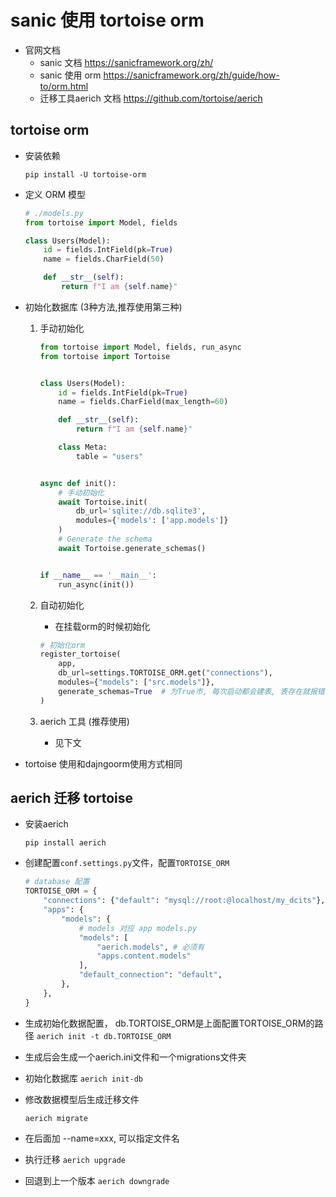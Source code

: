 # sanic 使用 tortoise orm

- 官网文档 
  - sanic 文档 https://sanicframework.org/zh/
  - sanic 使用 orm https://sanicframework.org/zh/guide/how-to/orm.html
  - 迁移工具aerich 文档 https://github.com/tortoise/aerich

## tortoise orm 

- 安装依赖

  `pip install -U tortoise-orm`

- 定义 ORM 模型

  ```python
  # ./models.py
  from tortoise import Model, fields
  
  class Users(Model):
      id = fields.IntField(pk=True)
      name = fields.CharField(50)
  
      def __str__(self):
          return f"I am {self.name}"
  
  ```

- 初始化数据库 (3种方法,推荐使用第三种)

  1. 手动初始化

     ```python
     from tortoise import Model, fields, run_async
     from tortoise import Tortoise
     
     
     class Users(Model):
         id = fields.IntField(pk=True)
         name = fields.CharField(max_length=60)
     
         def __str__(self):
             return f"I am {self.name}"
     
         class Meta:
             table = "users"
     
     
     async def init():
         # 手动初始化
         await Tortoise.init(
             db_url='sqlite://db.sqlite3',
             modules={'models': ['app.models']}
         )
         # Generate the schema
         await Tortoise.generate_schemas()
     
     
     if __name__ == '__main__':
         run_async(init())
     ```

  2. 自动初始化

     - 在挂载orm的时候初始化

     ```python
     # 初始化orm
     register_tortoise(
         app,
         db_url=settings.TORTOISE_ORM.get("connections"),
         modules={"models": ["src.models"]},
         generate_schemas=True  # 为True市, 每次启动都会建表, 表存在就报错
     )
     ```

     

  3. aerich 工具 (推荐使用)

     - 见下文

- tortoise 使用和dajngoorm使用方式相同

## aerich 迁移 tortoise

- 安装aerich

  `pip install aerich`

- 创建配置`conf.settings.py`文件，配置`TORTOISE_ORM`

  ```python
  # database 配置
  TORTOISE_ORM = {
      "connections": {"default": "mysql://root:@localhost/my_dcits"},
      "apps": {
          "models": {
              # models 对应 app models.py
              "models": [
                  "aerich.models", # 必须有
                  "apps.content.models"
              ],
              "default_connection": "default",
          },
      },
  }
  ```

- 生成初始化数据配置， db.TORTOISE_ORM是上面配置TORTOISE_ORM的路径
  `aerich init -t db.TORTOISE_ORM`

- 生成后会生成一个aerich.ini文件和一个migrations文件夹

- 初始化数据库
  `aerich init-db`

- 修改数据模型后生成迁移文件

  `aerich migrate`

- 在后面加 --name=xxx, 可以指定文件名

- 执行迁移
  `aerich upgrade`
- 回退到上一个版本
  `aerich downgrade`